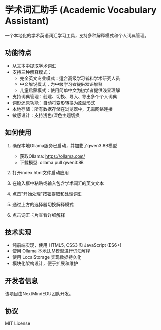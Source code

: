 # 学术词汇助手 (Academic Vocabulary Assistant)

一个本地化的学术英语词汇学习工具，支持多种解释模式和个人词典管理。

## 功能特点

- 从文本中提取学术词汇
- 支持三种解释模式：
  - 完全英文专业模式：适合高级学习者和学术研究人员
  - 中文解说模式：为中级学习者提供双语解释
  - 儿童启蒙模式：使用简单中文为初学者提供浅显理解
- 支持词典管理：创建、切换、导入、导出多个个人词典
- 词形还原功能：自动将变形转换为原型形式
- 本地存储：所有数据存储在浏览器中，无需网络连接
- 敏感设计：支持浅色/深色主题切换

## 如何使用

1. 确保本地Ollama服务已启动，并加载了qwen3:8B模型
   - 获取Ollama: https://ollama.com/
   - 下载模型: ollama pull qwen3:8B
   
2. 打开index.html文件启动应用
3. 在输入框中粘贴或输入包含学术词汇的英文文本
4. 点击"开始处理"按钮提取和处理词汇
5. 通过上方的选择器切换解释模式
6. 点击词汇卡片查看详细解释

## 技术实现

- 纯前端实现，使用 HTML5, CSS3 和 JavaScript (ES6+)
- 使用 Ollama 本地LLM模型进行词汇解释
- 使用 LocalStorage 实现数据持久化
- 模块化架构设计，便于扩展和维护

## 开发者信息

该项目由NextMindEDU团队开发。

## 协议

MIT License